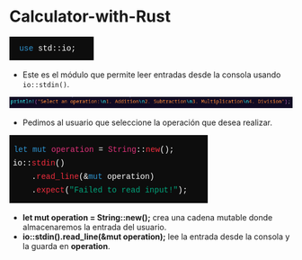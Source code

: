 # Calculator-with-Rust

![alt text](<Captura desde 2024-11-26 22-15-03.png>)

- Este es el módulo que permite leer entradas desde la consola usando `io::stdin()`.

![alt text](<Captura desde 2024-11-26 22-19-23.png>)

- Pedimos al usuario que seleccione la operación que desea realizar.

![alt text](<Captura desde 2024-11-26 22-21-02.png>)

- **let mut operation = String::new();** crea una cadena mutable donde almacenaremos la entrada del usuario.
- **io::stdin().read_line(&mut operation);** lee la entrada desde la consola y la guarda en **operation**.



